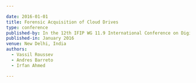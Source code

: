 ```yaml
---

date: 2016-01-01
title: Forensic Acquisition of Cloud Drives
type: conference
published-by: In the 12th IFIP WG 11.9 International Conference on Digital Forensics
published-in: January 2016
venue: New Delhi, India
authors:
  - Vassil Roussev
  - Andres Barreto
  - Irfan Ahmed

---
```

